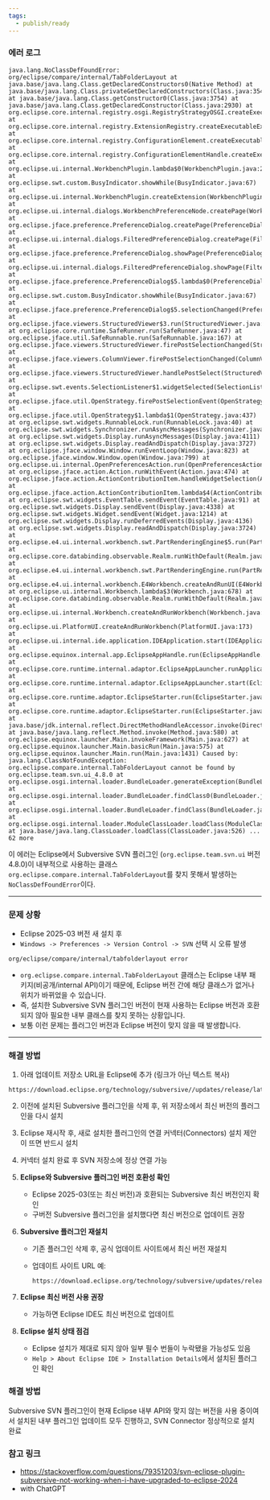 ```yaml
---
tags:
  - publish/ready
---
```



### 에러 로그

```
java.lang.NoClassDefFoundError: org/eclipse/compare/internal/TabFolderLayout at java.base/java.lang.Class.getDeclaredConstructors0(Native Method) at java.base/java.lang.Class.privateGetDeclaredConstructors(Class.java:3549) at java.base/java.lang.Class.getConstructor0(Class.java:3754) at java.base/java.lang.Class.getDeclaredConstructor(Class.java:2930) at org.eclipse.core.internal.registry.osgi.RegistryStrategyOSGI.createExecutableExtension(RegistryStrategyOSGI.java:236) at org.eclipse.core.internal.registry.ExtensionRegistry.createExecutableExtension(ExtensionRegistry.java:1034) at org.eclipse.core.internal.registry.ConfigurationElement.createExecutableExtension(ConfigurationElement.java:286) at org.eclipse.core.internal.registry.ConfigurationElementHandle.createExecutableExtension(ConfigurationElementHandle.java:65) at org.eclipse.ui.internal.WorkbenchPlugin.lambda$0(WorkbenchPlugin.java:285) at org.eclipse.swt.custom.BusyIndicator.showWhile(BusyIndicator.java:67) at org.eclipse.ui.internal.WorkbenchPlugin.createExtension(WorkbenchPlugin.java:283) at org.eclipse.ui.internal.dialogs.WorkbenchPreferenceNode.createPage(WorkbenchPreferenceNode.java:49) at org.eclipse.jface.preference.PreferenceDialog.createPage(PreferenceDialog.java:1274) at org.eclipse.ui.internal.dialogs.FilteredPreferenceDialog.createPage(FilteredPreferenceDialog.java:326) at org.eclipse.jface.preference.PreferenceDialog.showPage(PreferenceDialog.java:1160) at org.eclipse.ui.internal.dialogs.FilteredPreferenceDialog.showPage(FilteredPreferenceDialog.java:618) at org.eclipse.jface.preference.PreferenceDialog$5.lambda$0(PreferenceDialog.java:659) at org.eclipse.swt.custom.BusyIndicator.showWhile(BusyIndicator.java:67) at org.eclipse.jface.preference.PreferenceDialog$5.selectionChanged(PreferenceDialog.java:656) at org.eclipse.jface.viewers.StructuredViewer$3.run(StructuredViewer.java:819) at org.eclipse.core.runtime.SafeRunner.run(SafeRunner.java:47) at org.eclipse.jface.util.SafeRunnable.run(SafeRunnable.java:167) at org.eclipse.jface.viewers.StructuredViewer.firePostSelectionChanged(StructuredViewer.java:816) at org.eclipse.jface.viewers.ColumnViewer.firePostSelectionChanged(ColumnViewer.java:1062) at org.eclipse.jface.viewers.StructuredViewer.handlePostSelect(StructuredViewer.java:1184) at org.eclipse.swt.events.SelectionListener$1.widgetSelected(SelectionListener.java:83) at org.eclipse.jface.util.OpenStrategy.firePostSelectionEvent(OpenStrategy.java:283) at org.eclipse.jface.util.OpenStrategy$1.lambda$1(OpenStrategy.java:437) at org.eclipse.swt.widgets.RunnableLock.run(RunnableLock.java:40) at org.eclipse.swt.widgets.Synchronizer.runAsyncMessages(Synchronizer.java:132) at org.eclipse.swt.widgets.Display.runAsyncMessages(Display.java:4111) at org.eclipse.swt.widgets.Display.readAndDispatch(Display.java:3727) at org.eclipse.jface.window.Window.runEventLoop(Window.java:823) at org.eclipse.jface.window.Window.open(Window.java:799) at org.eclipse.ui.internal.OpenPreferencesAction.run(OpenPreferencesAction.java:64) at org.eclipse.jface.action.Action.runWithEvent(Action.java:474) at org.eclipse.jface.action.ActionContributionItem.handleWidgetSelection(ActionContributionItem.java:581) at org.eclipse.jface.action.ActionContributionItem.lambda$4(ActionContributionItem.java:415) at org.eclipse.swt.widgets.EventTable.sendEvent(EventTable.java:91) at org.eclipse.swt.widgets.Display.sendEvent(Display.java:4338) at org.eclipse.swt.widgets.Widget.sendEvent(Widget.java:1214) at org.eclipse.swt.widgets.Display.runDeferredEvents(Display.java:4136) at org.eclipse.swt.widgets.Display.readAndDispatch(Display.java:3724) at org.eclipse.e4.ui.internal.workbench.swt.PartRenderingEngine$5.run(PartRenderingEngine.java:1151) at org.eclipse.core.databinding.observable.Realm.runWithDefault(Realm.java:339) at org.eclipse.e4.ui.internal.workbench.swt.PartRenderingEngine.run(PartRenderingEngine.java:1042) at org.eclipse.e4.ui.internal.workbench.E4Workbench.createAndRunUI(E4Workbench.java:153) at org.eclipse.ui.internal.Workbench.lambda$3(Workbench.java:678) at org.eclipse.core.databinding.observable.Realm.runWithDefault(Realm.java:339) at org.eclipse.ui.internal.Workbench.createAndRunWorkbench(Workbench.java:583) at org.eclipse.ui.PlatformUI.createAndRunWorkbench(PlatformUI.java:173) at org.eclipse.ui.internal.ide.application.IDEApplication.start(IDEApplication.java:185) at org.eclipse.equinox.internal.app.EclipseAppHandle.run(EclipseAppHandle.java:219) at org.eclipse.core.runtime.internal.adaptor.EclipseAppLauncher.runApplication(EclipseAppLauncher.java:149) at org.eclipse.core.runtime.internal.adaptor.EclipseAppLauncher.start(EclipseAppLauncher.java:115) at org.eclipse.core.runtime.adaptor.EclipseStarter.run(EclipseStarter.java:467) at org.eclipse.core.runtime.adaptor.EclipseStarter.run(EclipseStarter.java:298) at java.base/jdk.internal.reflect.DirectMethodHandleAccessor.invoke(DirectMethodHandleAccessor.java:103) at java.base/java.lang.reflect.Method.invoke(Method.java:580) at org.eclipse.equinox.launcher.Main.invokeFramework(Main.java:627) at org.eclipse.equinox.launcher.Main.basicRun(Main.java:575) at org.eclipse.equinox.launcher.Main.run(Main.java:1431) Caused by: java.lang.ClassNotFoundException: org.eclipse.compare.internal.TabFolderLayout cannot be found by org.eclipse.team.svn.ui_4.8.0 at org.eclipse.osgi.internal.loader.BundleLoader.generateException(BundleLoader.java:567) at org.eclipse.osgi.internal.loader.BundleLoader.findClass0(BundleLoader.java:562) at org.eclipse.osgi.internal.loader.BundleLoader.findClass(BundleLoader.java:438) at org.eclipse.osgi.internal.loader.ModuleClassLoader.loadClass(ModuleClassLoader.java:195) at java.base/java.lang.ClassLoader.loadClass(ClassLoader.java:526) ... 62 more
```


이 에러는 Eclipse에서 Subversive SVN 플러그인 (`org.eclipse.team.svn.ui` 버전 4.8.0)이 내부적으로 사용하는 클래스 `org.eclipse.compare.internal.TabFolderLayout`를 찾지 못해서 발생하는 `NoClassDefFoundError`이다.


---

### 문제 상황

- Eclipse 2025-03 버전 새 설치 후
- `Windows -> Preferences -> Version Control -> SVN` 선택 시 오류 발생

```
org/eclipse/compare/internal/tabfolderlayout error
```
- `org.eclipse.compare.internal.TabFolderLayout` 클래스는 Eclipse 내부 패키지(비공개/internal API)이기 때문에, Eclipse 버전 간에 해당 클래스가 없거나 위치가 바뀌었을 수 있습니다.
- 즉, 설치한 Subversive SVN 플러그인 버전이 현재 사용하는 Eclipse 버전과 호환되지 않아 필요한 내부 클래스를 찾지 못하는 상황입니다.
- 보통 이런 문제는 플러그인 버전과 Eclipse 버전이 맞지 않을 때 발생합니다.


---

### 해결 방법

1. 아래 업데이트 저장소 URL을 Eclipse에 추가 (링크가 아닌 텍스트 복사)
    

```
https://download.eclipse.org/technology/subversive//updates/release/latest
```

2. 이전에 설치된 Subversive 플러그인을 삭제 후, 위 저장소에서 최신 버전의 플러그인을 다시 설치
    
3. Eclipse 재시작 후, 새로 설치한 플러그인의 연결 커넥터(Connectors) 설치 제안이 뜨면 반드시 설치
    
4. 커넥터 설치 완료 후 SVN 저장소에 정상 연결 가능
    
5. **Eclipse와 Subversive 플러그인 버전 호환성 확인**
    
    - Eclipse 2025-03(또는 최신 버전)과 호환되는 Subversive 최신 버전인지 확인
    - 구버전 Subversive 플러그인을 설치했다면 최신 버전으로 업데이트 권장
        
6. **Subversive 플러그인 재설치**
    
    - 기존 플러그인 삭제 후, 공식 업데이트 사이트에서 최신 버전 재설치
    - 업데이트 사이트 URL 예:
        
        ```
        https://download.eclipse.org/technology/subversive/updates/release/latest
        ```
        
7. **Eclipse 최신 버전 사용 권장**
    
    - 가능하면 Eclipse IDE도 최신 버전으로 업데이트
        
8. **Eclipse 설치 상태 점검**
    
    - Eclipse 설치가 제대로 되지 않아 일부 필수 번들이 누락됐을 가능성도 있음
    - `Help > About Eclipse IDE > Installation Details`에서 설치된 플러그인 확인
        



### 해결 방법

Subversive SVN 플러그인이 현재 Eclipse 내부 API와 맞지 않는 버전을 사용 중이여서
설치된 내부 플러그인 업데이트 모두 진행하고, SVN Connector 정상적으로 설치 완료 



### 참고 링크

- https://stackoverflow.com/questions/79351203/svn-eclipse-plugin-subversive-not-working-when-i-have-upgraded-to-eclipse-2024
- with ChatGPT